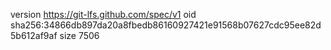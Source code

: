 version https://git-lfs.github.com/spec/v1
oid sha256:34866db897da20a8fbedb86160927421e91568b07627cdc95ee82d5b612af9af
size 7506
